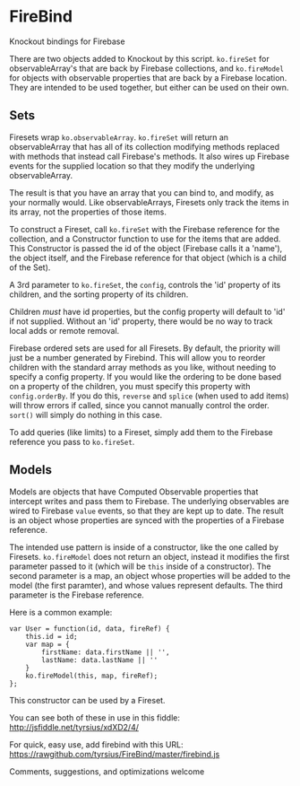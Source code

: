 FireBind
========

Knockout bindings for Firebase

There are two objects added to Knockout by this script. ```ko.fireSet``` for observableArray's that are back by Firebase collections, and ```ko.fireModel``` for objects with observable properties that are back by a Firebase location. They are intended to be used together, but either can be used on their own.

Sets
---

Firesets wrap ```ko.observableArray```. ```ko.fireSet``` will return an observableArray that has all of its collection modifying methods replaced with methods that instead call Firebase's methods. It also wires up Firebase events for the supplied location so that they modify the underlying observableArray.

The result is that you have an array that you can bind to, and modify, as your normally would. Like observableArrays, Firesets only track the items in its array, not the properties of those items.

To construct a Fireset, call ```ko.fireSet``` with the Firebase reference for the collection, and a Constructor function to use for the items that are added. This Constructor is passed the id of the object (Firebase calls it a 'name'), the object itself, and the Firebase reference for that object (which is a child of the Set).

A 3rd parameter to ```ko.fireSet```, the ```config```, controls the 'id' property of its children, and the sorting property of its children.

Children *must* have id properties, but the config property will default to 'id' if not supplied. Without an 'id' property, there would be no way to track local adds or remote removal.

Firebase ordered sets are used for all Firesets. By default, the priority will just be a number generated by Firebind. This will allow you to reorder children with the standard array methods as you like, without needing to specify a config property. If you would like the ordering to be done based on a property of the children, you must specify this property with ```config.orderBy```. If you do this, ```reverse``` and ```splice``` (when used to add items) will throw errors if called, since you cannot manually control the order. ```sort()``` will simply do nothing in this case.

To add queries (like limits) to a Fireset, simply add them to the Firebase reference you pass to ```ko.fireSet```.


Models
---
Models are objects that have Computed Observable properties that intercept writes and pass them to Firebase. The underlying observables are wired to Firebase ```value``` events, so that they are kept up to date. The result is an object whose properties are synced with the properties of a Firebase reference.

The intended use pattern is inside of a constructor, like the one called by Firesets. ```ko.fireModel``` does not return an object, instead it modifies the first parameter passed to it (which will be ```this``` inside of a constructor). The second parameter is a map, an object whose properties will be added to the model (the first paramter), and whose values represent defaults. The third parameter is the Firebase reference.

Here is a common example:

	var User = function(id, data, fireRef) {
	    this.id = id;
		var map = {
			firstName: data.firstName || '',
			lastName: data.lastName || ''
		}
	    ko.fireModel(this, map, fireRef);
	};


This constructor can be used by a Fireset.

You can see both of these in use in this fiddle: http://jsfiddle.net/tyrsius/xdXD2/4/

For quick, easy use, add firebind with this URL: https://rawgithub.com/tyrsius/FireBind/master/firebind.js

Comments, suggestions, and optimizations welcome
